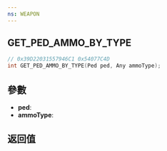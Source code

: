 ```yaml
---
ns: WEAPON
---
```

## GET_PED_AMMO_BY_TYPE

```c
// 0x39D22031557946C1 0x54077C4D
int GET_PED_AMMO_BY_TYPE(Ped ped, Any ammoType);
```


## 參數
* **ped**: 
* **ammoType**: 

## 返回值
